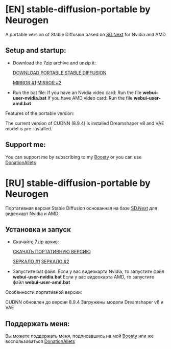 # [EN] stable-diffusion-portable by Neurogen
A portable version of Stable Diffusion based on [SD.Next](https://github.com/vladmandic/automatic) for Nvidia and AMD

## Setup and startup:

- Download the 7zip archive and unzip it:

  [DOWNLOAD PORTABLE STABLE DIFFUSION](https://dl.neurochat-gpt.ru/s/yPq8zqPyi96aea3/download/sdnext-portable%20by%20Neurogen.7z)

  [MIRROR #1](https://disk.yandex.ru/d/96kEuN_tarGDcQ)
  [MIRROR #2](https://mega.nz/file/aAx1yJYb#lAc7UO2ZhKzlaz1bwtvXFZyFd79hQiMNIml_3WsCreo)

- Run the bat file:
If you have an Nvidia video card: Run the file **webui-user-nvidia.bat**
If you have AMD video card: Run the file **webui-user-amd.bat**

Features of the portable version:

The current version of CUDNN (8.9.4) is installed
Dreamshaper v8 and VAE model is pre-installed.

## Support me:

You can support me by subscribing to my [Boosty](https://boosty.to/neurogen) or you can use [DonationAllets](https://www.donationalerts.com/r/em1t)

# [RU] stable-diffusion-portable by Neurogen
Портативная версия Stable Diffusion основанная на базе [SD.Next](https://github.com/vladmandic/automatic) для видеокарт Nvidia и AMD

## Установка и запуск

- Скачайте 7zip архив:

  [СКАЧАТЬ ПОРТАТИВНУЮ ВЕРСИЮ](https://dl.neurochat-gpt.ru/s/yPq8zqPyi96aea3/download/sdnext-portable%20by%20Neurogen.7z)
  
  [ЗЕРКАЛО #1](https://disk.yandex.ru/d/96kEuN_tarGDcQ)
  [ЗЕРКАЛО #2](https://mega.nz/file/aAx1yJYb#lAc7UO2ZhKzlaz1bwtvXFZyFd79hQiMNIml_3WsCreo)
  
- Запустите bat файл:
Если у вас видеокарта Nvidia, то запустите файл **webui-user-nvidia.bat**
Если у вас видеокарта AMD, то запустите файл **webui-user-amd.bat**

Особенности портативной версии:

CUDNN обновлен до версии 8.9.4
Загружены модели Dreamshaper v8 и VAE

## Поддержать меня:

Вы можете поддержать меня, подписавшись на мой [Boosty](https://boosty.to/neurogen) или же воспользоваться [DonationAllets](https://www.donationalerts.com/r/em1t)

